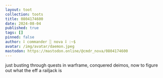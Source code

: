 ```yaml
---
layout: toot
collection: toots
title: 0804174600
date: 2024-08-04
published: true
tags: []
pinned: false
author: ⸸ commander ░ nova ⸸ :~$
avatar: /img/avatar/daemon.jpeg
mastodon: https://mastodon.online/@cmdr_nova/0804174600
---
```


just busting through quests in warframe, conquered deimos, now to figure out what the eff a railjack is
